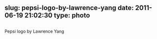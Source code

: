 slug: pepsi-logo-by-lawrence-yang
date: 2011-06-19 21:02:30
type: photo
---

<a href="http://www.attackofdesign.com/does-design-really-matter-for-start-ups/"><img src="{{@asset.url swerner/tumblr/2011-06-19-pepsi-logo-by-lawrence-yang-641ac48247.jpeg}}" alt=""/></a>

Pepsi logo by Lawrence Yang
